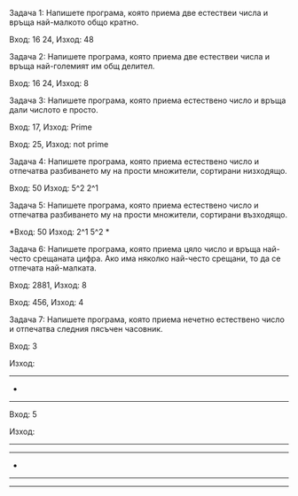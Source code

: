 Задача 1: Напишете програма, която приема две естествеи числа и връща най-малкото общо кратно.

Вход: 16 24, Изход: 48

Задача 2: Напишете програма, която приема две естествеи числа и връща най-големият им общ делител.

Вход: 16 24, Изход: 8

Задача 3: Напишете програма, която приема естествено число и връща дали числото е просто.

Вход: 17, Изход: Prime

Вход: 25, Изход: not prime

Задача 4: Напишете програма, която приема естествено число и отпечатва разбиването му на прости множители, сортирани низходящо.

Вход: 50 Изход: 5^2 2^1

Задача 5: Напишете програма, която приема естествено число и отпечатва разбиването му на прости множители, сортирани възходящо.

*Вход: 50 Изход: 2^1 5^2 *

Задача 6: Напишете програма, която приема цяло число и връща най-често срещаната цифра. Ако има няколко най-често срещани, то да се отпечата най-малката.

Вход: 2881, Изход: 8

Вход: 456, Изход: 4

Задача 7: Напишете програма, която приема нечетно естествено число и отпечатва следния пясъчен часовник.

Вход: 3

Изход:

*** 

 *    

***

Вход: 5

Изход:

***** 

 ***    

  *       

 ***    

*****

